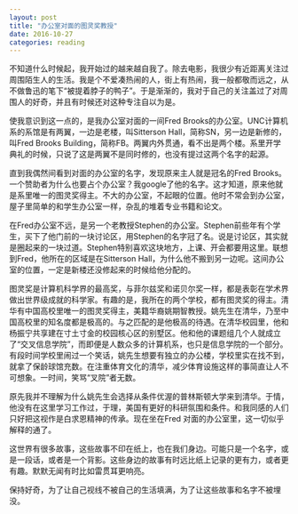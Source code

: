 ```yaml
---
layout: post
title: "办公室对面的图灵奖教授"
date: 2016-10-27
categories: reading
---
```

不知道什么时候起，我开始过的越来越自我了。除去电影，我很少有近距离关注过周围陌生人的生活。我是个不爱凑热闹的人，街上有热闹，我一般都敬而远之，从不做鲁迅的笔下“被提着脖子的鸭子”。于是渐渐的，我对于自己的关注盖过了对周围人的好奇，并且有时候还对这种专注自以为是。

使我意识到这一点的，是我办公室对面的一间Fred Brooks的办公室。UNC计算机系的系馆是有两翼，一边是老楼，叫Sitterson Hall，简称SN，另一边是新修的，叫Fred Brooks Building，简称FB。两翼内外贯通，看不出是两个楼。系里开学典礼的时候，只说了这是两翼不是同时修的，也没有提过这两个名字的起源。

直到我偶然间看到对面的办公室的名字，发现原来主人就是冠名的Fred Brooks。一个赞助者为什么也要占个办公室？我google了他的名字。这才知道，原来他就是系里唯一的图灵奖得主。不大的办公室，不起眼的位置。他时不常会到办公室，屋子里简单的和学生办公室一样，杂乱的堆着专业书籍和论文。

在Fred办公室不远，是另一个老教授Stephen的办公室。Stephen前些年有个学生，买下了他门前的一块讨论区，用Stephen的名字冠了名。说是讨论区，其实就是圈起来的一块过道。Stephen特别喜欢这块地方，上课、开会都要用这里。联想到Fred，他所在的区域是在Sitterson Hall，为什么他不搬到另一边呢。这间办公室的位置，一定是新楼还没修起来的时候给他分配的。

图灵奖是计算机科学界的最高奖，与菲尔兹奖和诺贝尔奖一样，都是表彰在学术界做出世界级成就的科学家。有趣的是，我所在的两个学校，都有图灵奖的得主。清华有中国高校里唯一的图灵奖得主，美籍华裔姚期智教授。姚先生在清华，乃至中国高校里的知名度都是极高的。与之匹配的是他极高的待遇。在清华校园里，他和杨振宁共享建在寸土寸金的校园核心区的别墅区。他和他的课题组几个人就成立了“交叉信息学院”，而即便是人数众多的计算机系，也只是信息学院的一个部分。有段时间学校里闹过一个笑话，姚先生想要有独立的办公楼，学校里实在找不到，就拿了保龄球馆充数。在注重体育文化的清华，减少体育设施这样的事简直让人不可想象。一时间，笑骂“叉院”者无数。

原先我并不理解为什么姚先生会选择从条件优渥的普林斯顿大学来到清华。于情，他没有在这里学习工作过，于理，美国有更好的科研氛围和条件。和我同感的人们只好把这视作是白求恩精神的传承。现在坐在Fred 对面的办公室里，这一切似乎解释的通了。

这世界有很多故事，这些故事不印在纸上，也在我们身边。可能只是一个名字，或是一段话，或者是一个背影。这些身边的故事有时远比纸上记录的更有力，或者更有趣。默默无闻有时比如雷贯耳更响亮。

保持好奇，为了让自己视线不被自己的生活填满，为了让这些故事和名字不被埋没。
